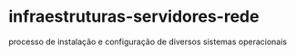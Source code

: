 # infraestruturas-servidores-rede
processo de instalação e configuração de diversos sistemas operacionais
